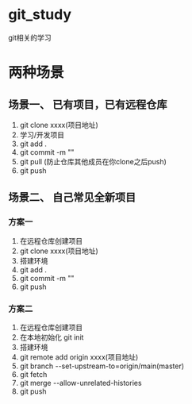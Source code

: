 # git_study
git相关的学习

# 两种场景
## 场景一、 已有项目，已有远程仓库
1. git clone xxxx(项目地址)
2. 学习/开发项目
3. git add .
4. git commit -m ""
5. git pull  (防止仓库其他成员在你clone之后push)
6. git push

## 场景二、 自己常见全新项目
### 方案一
1. 在远程仓库创建项目
2. git clone xxxx(项目地址)
3. 搭建环境
4. git add .
5. git commit -m ""
6. git push



### 方案二
1. 在远程仓库创建项目
2. 在本地初始化 git init
3. 搭建环境
4. git remote add origin xxxx(项目地址)
5. git branch --set-upstream-to=origin/main(master)
6. git fetch
7. git merge --allow-unrelated-histories
8. git push